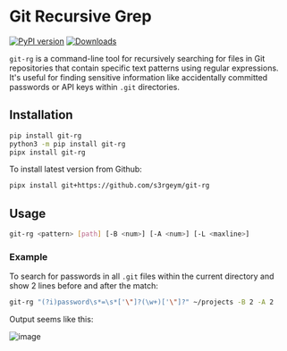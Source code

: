 # Git Recursive Grep

[![PyPI version](https://img.shields.io/pypi/v/git-rg)](https://pypi.org/project/git-rg/)
[![Downloads](https://img.shields.io/pypi/dm/git-rg)](https://pypi.org/project/git-rg/)

`git-rg` is a command-line tool for recursively searching for files in Git repositories that contain specific text patterns using regular expressions. It's useful for finding sensitive information like accidentally committed passwords or API keys within `.git` directories.

## Installation

```bash
pip install git-rg
python3 -m pip install git-rg
pipx install git-rg
```

To install latest version from Github:

```bash
pipx install git+https://github.com/s3rgeym/git-rg
```

## Usage

```bash
git-rg <pattern> [path] [-B <num>] [-A <num>] [-L <maxline>]
```

### Example

To search for passwords in all `.git` files within the current directory and show 2 lines before and after the match:

```bash
git-rg "(?i)password\s*=\s*['\"]?(\w+)['\"]?" ~/projects -B 2 -A 2
```

Output seems like this:

![image](https://github.com/user-attachments/assets/284cd05e-d635-4530-8324-1661361c69c5)
